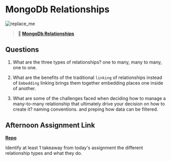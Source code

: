 # MongoDb Relationships

![replace_me](https://codeworks.blob.core.windows.net/public/assets/img/illustrations/placeholder.svg)

> **📖 [MongoDb Relationships](https://codeworksacademy.com/fs-student-guide/resources/wk5/02-Relationships)**

## Questions

1. What are the three types of relationships?
one to many, many to many,
one to one.

2. What are the benefits of the traditional `linking` of relationships instead of `Embedding`
linking brings them together embedding places one inside of another.
3. What are some of the challenges faced when deciding how to manage a many-to-many relationship that ultimately drive your decision on how to create it?
naming conventions. and preping how data can be filtered. 
## Afternoon Assignment Link

**[Repo](https://github.com/brysonrupp/gregslist-week5)**

Identify at least 1 takeaway from today's assignment
the different relationship types and what they do.